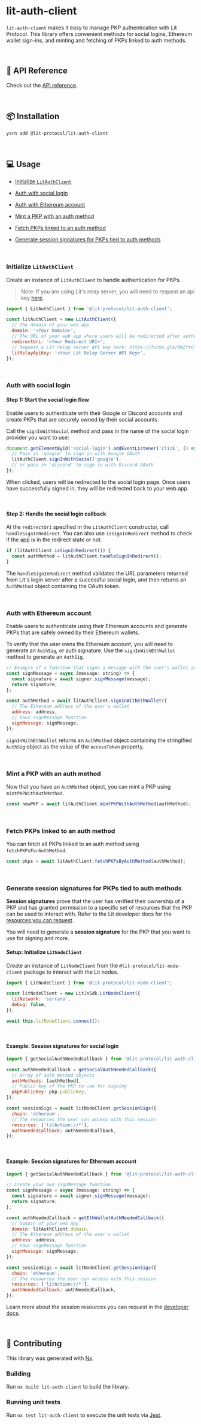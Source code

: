 # lit-auth-client

`lit-auth-client` makes it easy to manage PKP authentication with Lit Protocol. This library offers convenient methods for social logins, Ethereum wallet sign-ins, and minting and fetching of PKPs linked to auth methods.

<br>

## 📜 API Reference

Check out the [API reference]().

<br>

## 📦 Installation

```bash
yarn add @lit-protocol/lit-auth-client
```

<br>

## 💻 Usage

- [Initialize `LitAuthClient`](#initialize-litauthclient)
<!-- prettier-ignore -->
- [Auth with social login](#auth-with-social-login)
<!-- prettier-ignore -->
- [Auth with Ethereum account](#auth-with-ethereum-account)
<!-- prettier-ignore -->
- [Mint a PKP with an auth method](#mint-a-pkp-with-an-auth-method)
<!-- prettier-ignore -->
- [Fetch PKPs linked to an auth method](#fetch-pkps-linked-to-an-auth-method)
<!-- prettier-ignore -->
- [Generate session signatures for PKPs tied to auth methods](#generate-session-signatures-for-pkps-tied-to-auth-methods)

<br>

### Initialize `LitAuthClient`

Create an instance of `LitAuthClient` to handle authentication for PKPs.

> Note: If you are using Lit's relay server, you will need to request an api key [here](https://forms.gle/RNZYtGYTY9BcD9MEA).

```js
import { LitAuthClient } from '@lit-protocol/lit-auth-client';

const litAuthClient = new LitAuthClient({
  // The domain of your web app
  domain: '<Your Domain>',
  // The URL of your web app where users will be redirected after authentication
  redirectUri: '<Your Redirect URI>',
  // Request a Lit relay server API key here: https://forms.gle/RNZYtGYTY9BcD9MEA
  litRelayApiKey: '<Your Lit Relay Server API Key>',
});
```

<br>

### Auth with social login

#### Step 1: Start the social login flow

Enable users to authenticate with their Google or Discord accounts and create PKPs that are securely owned by their social accounts.

Call the `signInWithSocial` method and pass in the name of the social login provider you want to use:

```js
document.getElementById('social-login').addEventListener('click', () => {
  // Pass in 'google' to sign in with Google OAuth
  litAuthClient.signInWithSocial('google');
  // or pass in 'discord' to sign in with Discord OAuth
});
```

When clicked, users will be redirected to the social login page. Once users have successfully signed in, they will be redirected back to your web app.

<br>

#### Step 2: Handle the social login callback

At the `redirectUri` specified in the `LitAuthClient` constructor, call `handleSignInRedirect`. You can also use `isSignInRedirect` method to check if the app is in the redirect state or not.

```js
if (litAuthClient.isSignInRedirect()) {
  const authMethod = litAuthClient.handleSignInRedirect();
}
```

The `handleSignInRedirect` method validates the URL parameters returned from Lit's login server after a successful social login, and then returns an `AuthMethod` object containing the OAuth token.

<br>

### Auth with Ethereum account

Enable users to authenticate using their Ethereum accounts and generate PKPs that are safely owned by their Ethereum wallets.

To verify that the user owns the Ethereum account, you will need to generate an `AuthSig`, or auth signature. Use the `signInWithEthWallet` method to generate an `AuthSig`.

```js
// Example of a function that signs a message with the user's wallet and returns the signature
const signMessage = async (message: string) => {
  const signature = await signer.signMessage(message);
  return signature;
};

const authMethod = await litAuthClient.signInWithEthWallet({
  // The Ethereum address of the user's wallet
  address: address,
  // Your signMessage function
  signMessage: signMessage,
});
```

`signInWithEthWallet` returns an `AuthMethod` object containing the stringified `AuthSig` object as the value of the `accessToken` property.

<br>

### Mint a PKP with an auth method

Now that you have an `AuthMethod` object, you can mint a PKP using `mintPKPWithAuthMethod`.

```js
const newPKP = await litAuthClient.mintPKPWithAuthMethod(authMethod);
```

<br>

### Fetch PKPs linked to an auth method

You can fetch all PKPs linked to an auth method using `fetchPKPsForAuthMethod`.

```js
const pkps = await litAuthClient.fetchPKPsByAuthMethod(authMethod);
```

<br>

### Generate session signatures for PKPs tied to auth methods

**Session signatures** prove that the user has verified their ownership of a PKP and has granted permission to a specific set of resources that the PKP can be used to interact with. Refer to the Lit developer docs for the [resources you can request](https://developer.litprotocol.com/SDK/Explanation/WalletSigs/sessionSigs#resources-you-can-request).

You will need to generate a **session signature** for the PKP that you want to use for signing and more.

#### Setup: Initialize `LitNodeClient`

Create an instance of `LitNodeClient` from the `@lit-protocol/lit-node-client` package to interact with the Lit nodes.

```js
import { LitNodeClient } from '@lit-protocol/lit-node-client';

const litNodeClient = new LitJsSdk.LitNodeClient({
  litNetwork: 'serrano',
  debug: false,
});

await this.litNodeClient.connect();
```

<br>

#### Example: Session signatures for social login

```js
import { getSocialAuthNeededCallback } from '@lit-protocol/lit-auth-client';

const authNeededCallback = getSocialAuthNeededCallback({
  // Array of auth method objects
  authMethods: [authMethod],
  // Public key of the PKP to use for signing
  pkpPublicKey: pkp.publicKey,
});

const sessionSigs = await litNodeClient.getSessionSigs({
  chain: 'ethereum',
  // The resources the user can access with this session
  resources: ['litAction://*'],
  authNeededCallback: authNeededCallback,
});
```

<br>

#### Example: Session signatures for Ethereum account

```js
import { getSocialAuthNeededCallback } from '@lit-protocol/lit-auth-client';

// Create your own signMessage function
const signMessage = async (message: string) => {
  const signature = await signer.signMessage(message);
  return signature;
};

const authNeededCallback = getEthWalletAuthNeededCallback({
  // Domain of your web app
  domain: litAuthClient.domain,
  // The Ethereum address of the user's wallet
  address: address,
  // Your signMessage function
  signMessage: signMessage,
});

const sessionSigs = await litNodeClient.getSessionSigs({
  chain: 'ethereum',
  // The resources the user can access with this session
  resources: ['litAction://*'],
  authNeededCallback: authNeededCallback,
});
```

Learn more about the session resources you can request in the [developer docs](https://developer.litprotocol.com/SDK/Explanation/WalletSigs/sessionSigs#resources-you-can-request).

<br/>

## 🙌 Contributing

This library was generated with [Nx](https://nx.dev).

### Building

Run `nx build lit-auth-client` to build the library.

### Running unit tests

Run `nx test lit-auth-client` to execute the unit tests via [Jest](https://jestjs.io).
